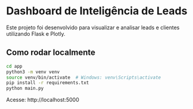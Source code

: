 # Dashboard de Inteligência de Leads

Este projeto foi desenvolvido para visualizar e analisar leads e clientes utilizando Flask e Plotly.

## Como rodar localmente
```bash
cd app
python3 -m venv venv
source venv/bin/activate  # Windows: venv\Scripts\activate
pip install -r requirements.txt
python main.py
```
Acesse: http://localhost:5000
